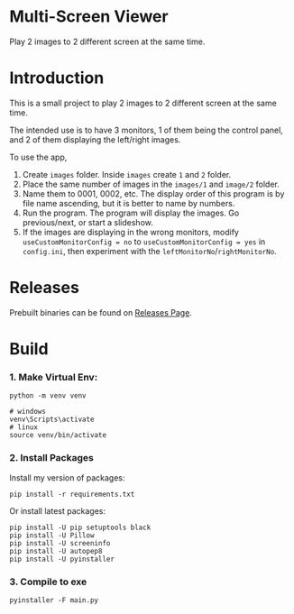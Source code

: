 # Multi-Screen Viewer
Play 2 images to 2 different screen at the same time.

# Introduction

This is a small project to play 2 images to 2 different screen at the same time.

The intended use is to have 3 monitors, 1 of them being the control panel, and 2 of them displaying the left/right images.

To use the app,

1. Create `images` folder. Inside `images` create `1` and `2` folder.
2. Place the same number of images in the `images/1` and `image/2` folder.
3. Name them to 0001, 0002, etc. The display order of this program is by file name ascending, but it is better to name by numbers.
4. Run the program. The program will display the images. Go previous/next, or start a slideshow.
5. If the images are displaying in the wrong monitors, modify `useCustomMonitorConfig = no` to `useCustomMonitorConfig = yes` in `config.ini`, then experiment with the `leftMonitorNo`/`rightMonitorNo`.

# Releases

Prebuilt binaries can be found on [Releases Page](https://github.com/138138138/multi-screen-viewer/releases).

# Build

### 1. Make Virtual Env:

```
python -m venv venv

# windows
venv\Scripts\activate
# linux
source venv/bin/activate
```

### 2. Install Packages

Install my version of packages:

```
pip install -r requirements.txt
```

Or install latest packages:

```
pip install -U pip setuptools black
pip install -U Pillow
pip install -U screeninfo
pip install -U autopep8
pip install -U pyinstaller
```

### 3. Compile to exe

```
pyinstaller -F main.py
```
